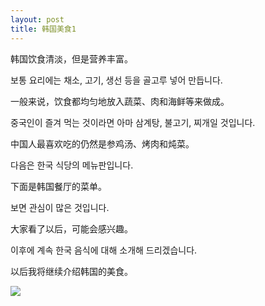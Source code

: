 ```yaml
---
layout: post
title: 韩国美食1
---
```


韩国饮食清淡，但是营养丰富。

보통 요리에는 채소, 고기,  생선 등을 골고루 넣어 만듭니다.

一般来说，饮食都均匀地放入蔬菜、肉和海鲜等来做成。

중국인이 즐겨 먹는 것이라면 아마 삼계탕, 불고기, 찌개일 것입니다.

中国人最喜欢吃的仍然是参鸡汤、烤肉和炖菜。

다음은 한국 식당의 메뉴판입니다.

下面是韩国餐厅的菜单。

보면 관심이 많은 것입니다.

大家看了以后，可能会感兴趣。

이후에 계속 한국 음식에 대해 소개해 드리겠습니다.

以后我将继续介绍韩国的美食。

![](http://www.hanfengblog.com.cn/hy/images/p5291434.jpg)

